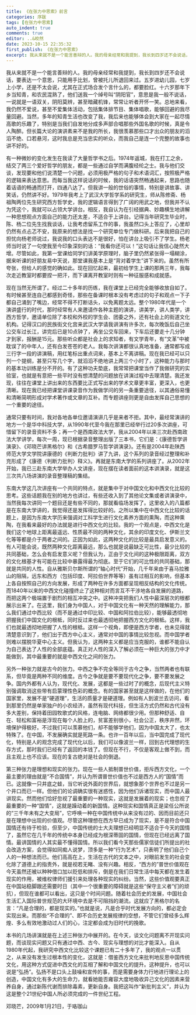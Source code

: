 ```yaml
---
title: 《在张力中思索》前言
categories: 序跋
tags: [在张力中思索]
auto_indent: true
comments: true
editor: ..&皎然
date: 2023-10-15 22:35:32
first_publish: 《在张力中思索》
excerpt: 我从来就不是一个能言善辩的人。我的母亲经常和我提到，我长到四岁还不会说话，要表达一个意思，只能用手比划，曾被托儿所退回来过。五岁进幼儿园，七岁上小学，还是不太会说，尤其在正式场合发个言什么的，都要脸红。十六岁那年下乡当知青，和农民混熟了，他们送我一个绰号叫“阴阳官”，意思是我一般不说话，一说就是一语双关，阴阳莫辨，甚至暗藏机锋，常常让听者开怀一笑。总地来看，我仍然不爱说，甚至不爱集体活动，包括集体排节目、集体唱歌，能够回避的我尽量回避。当然，多年的知青生活也改变了我，我后来也能够体会到大家在一起尽情高歌的乐趣了，特别是当我们自发地分成多声部合唱那些外国名歌的时候，真是令人陶醉。但长篇大论的演讲素来不是我的所长，我很羡慕那些口才出众的朋友的滔滔不绝、口若悬河，这时我总是充当忠实的听众，而我自己是连一个完整的故事也讲不好的。
---
```

我从来就不是一个能言善辩的人。我的母亲经常和我提到，我长到四岁还不会说话，要表达一个意思，只能用手比划，曾被托儿所退回来过。五岁进幼儿园，七岁上小学，还是不太会说，尤其在正式场合发个言什么的，都要脸红。十六岁那年下乡当知青，和农民混熟了，他们送我一个绰号叫“阴阳官”，意思是我一般不说话，一说就是一语双关，阴阳莫辨，甚至暗藏机锋，常常让听者开怀一笑。总地来看，我仍然不爱说，甚至不爱集体活动，包括集体排节目、集体唱歌，能够回避的我尽量回避。当然，多年的知青生活也改变了我，我后来也能够体会到大家在一起尽情高歌的乐趣了，特别是当我们自发地分成多声部合唱那些外国名歌的时候，真是令人陶醉。但长篇大论的演讲素来不是我的所长，我很羡慕那些口才出众的朋友的滔滔不绝、口若悬河，这时我总是充当忠实的听众，而我自己是连一个完整的故事也讲不好的。

有一种微妙的变化发生在我读了大量哲学书之后。1974年返城，我在打工之余，结交了两三个爱好哲学的朋友，都是一些通过自学而满腹经纶之士。我与他们交谈，发现要和他们说清楚一个问题，必须用极严格的句子和术语词汇，按照极严格的逻辑来表达意思。而每当我这样说话的时候，我的话语突然畅通起来，思路也随着话语的畅通而打开，四通八达了。但我讲一般的世俗的事情，特别是讲故事、讲笑话，仍然讲不好。1979年我考上了武汉大学哲学系的研究生，师从陈修斋、杨祖陶两位先生研究西方哲学史，我的逻辑语言得到了广阔的用武之地，但我并不认为凭这个，我就可以占领大学讲台。相反，我自认为在引经据典、妙趣横生地讲解一种思想观点方面自己的能力还太差，不适合于上讲台。记得当年研究生毕业时，陈、杨二位先生找我谈话，让我考虑留系工作的事，我虽然口头上答应了，心里却仍然有点忐忑不安，我原来的想法是找一个研究单位专门做科研。后来我把自己的担忧向杨老师说过，我说我的口头表达不是很好，怕在讲台上吸引不了学生。杨老师当时说了一句使我至今印象深刻的话：“我看你还可以！”这句话让我信心陡然大增。尽管如此，我第一堂课给同学们讲美学原理时，脑子里仍然紧张得一塌糊涂，据来听课的好朋友易中天说，那堂课我基本上是“背对着学生”讲下来的。虽然有所夸张，但给人的感觉的确如此。现在回忆起来，最初给学生上课的那两三年，我每次走近教室时都要捏一把汗，而下课离开教室时则有一种征服感和成就感。

现在当然无所谓了。经过二十多年的历练，我在课堂上已经完全能够收放自如了。有时候甚至连自己都感到奇怪，那些在备课时根本没有考虑过的句子和观点一下子都自己涌到了嘴边，经常不得不打断话头，以免离题太远。整个1980年代是一个演讲盛行的时代，那时经常有人来邀请作各种主题的演讲，讲美学，讲人类学，讲西方哲学，邀请单位除了本校和外校的学生会、团委之外，还有社会上的街道文化机构。记得汉口的民族街文化宫来武汉大学请我讲演有许多次，每次晚饭后自己坐公交车过长江，讲完后已是10点钟了，再坐公交车回来，下车后还要走十几分钟才到家，报酬是15元。那些听众都是社会上的求知者，有文学青年，有“文革”中被耽误了的中年人，还有白发苍苍的老人。我每次讲演都很认真地准备，通常都写成三行字一段的讲演稿，用红笔标出重点词来，基本上不离讲稿。现在我已经可以只列一个提纲，甚至只写几个字，就滔滔不绝地讲上两三个小时了，这种能力与那时的基本功训练是分不开的。有了这种功夫垫底，我常常把课堂当作了我做研究的实验室，也就是有意把一些平时没有想清楚的问题放在讲演过程中去理清楚。我还发现，往往在课堂上讲出来的东西要比正式写出来的学术文章更丰富，更深入，也更清晰。现在我已经把课堂讲课录音作为我做学问的另一条重要途径，以其通俗易懂和清晰简明形成对学术著作或文章的互补。而专题讲座则更是自由发挥自己思想的一个重要的途径。

通常只要有时间，我对各地各单位邀请演讲几乎是来者不拒。其中，最经常演讲的地方一个是华中科技大学，从1990年代至今我在那里已经举行过20多次讲座，可惜留下的录音资料不多；再一个是西南政法大学，我从2004年以来三次赴西南政法大学讲学，每次一周，现已根据录音整理出版了三本书，它们是：《康德哲学讲演录》、《邓晓芒讲黑格尔》和《古希腊罗马哲学讲演录》。还有是2004年赴陕西师范大学文学院讲康德的《判断力批判》讲了九讲，这个系列的录音经过整理和补充形成了《康德〈判断力批判〉释义》。再就是东南大学的系列讲座了。从2002年开始，我已三赴东南大学举办人文讲座，现在摆在读者面前的这本讲演录，就是这三次共八场讲演的录音整理稿的集结。

东南大学这几次讲座有一个共同的特点，就是集中于对中国文化和中西文化比较的思考。这些话题我在别的地方也讲过，有些还收入到了其他论文集或者讲演录中，当然我每次讲同一个题目还是有些不同的，那就看临场发挥了。这里收入的八篇都是在东南大学讲的，我觉得还是发挥得比较好的。之所以集中在中西文化比较的话题上，是因为东南大学历来强调对工科学生进行文化素养方面的熏陶，而这种熏陶，在我看来最好的办法就是进行中西文化的比较。我的一个观点是，中西文化是我们这个地球上距离最遥远、性质最不同的两种文化，其余的印度文化、伊斯兰文化等等都是介于两者之间的。正因为如此，这两种文化的比较是最具启发意义的。有人可能会说，既然两种文化距离最远，那么也就是说最缺乏可比性，最少比较的共同基础，怎么会有启发意义呢？但我认为，正由于文化间的这种极限距离，双方的文化根基才有可能在比较中暴露得最为彻底。至于它们的可比性的共同基础，那就是共同的人性。自从雅斯贝尔斯所谓的“轴心时代”开始，几千年来由于喜马拉雅山的阻隔，远东和西方（包括印度、阿拉伯世界等等）虽有过相互的影响，但基本上各自按照自己的方向发展，形成了两种在许多方面都呈现相反结构的文化传统。而1840年以来的中西文化碰撞终止了这种相对而言互不干涉地各自发展的道路，而把这两个极端置于剧烈的相互冲突之中。这种冲突把我们人性中最深层次的根都展示出来了。在这里，我们身为中国人，对于中国文化有一种天然的理解能力，那么我们通过中西比较（而不是通过中印比较、中国和阿拉伯比较），能够最透彻地把握我们中国文化的根柢，同时反过来也最透彻地把握西方文化的根柢。这样，我们也就最透彻地把握了人性的根柢。这样一个视角，即便是西方学者，也未见得就清楚意识到了，他们出于西方中心主义，通常对中国的事情比较忽视。而中国学者则难以摆脱华夏中心主义。但我认为，这两种主义都是应当克服的，谁都不能自认为自己表达了人性的全部底蕴。真正对人性的深入了解必须在一种巨大的张力中才能做到，其中最重要的就是中西文化之间的张力。

另外一种张力就是古今的张力。中西之争不完全等同于古今之争，当然两者也有联系，但毕竟是两种不同的维度。古今之争就是要不要现代化之争，要不要发展之争。国内外都有人认为，现代化、发展，这都是一些过时了的概念，后现代主义特别强调取消这些带有启蒙理性色彩的概念。有的国家甚至就是这样做的，在他们的国家里，发展不是“硬道理”，生活的质量才是硬道理。例如有人到波兰去访问，看到那里仍然是单家独户的小农经济，虽然有现代科技，但生活方式仍然和古代没有多大差别，保持着田园牧歌式的风格，连电脑、网络都很少用。但那种舒适、自在、轻松和富裕是浮现在每个人脸上的，贫富差别很小，社会公正，秩序井然，环境保护得极好。不过我们可以羡慕他们，却不能够学他们，因为中国太大了，也太特殊了。在中国，不发展确实就是死路一条。也许一百年以后，当中国完成了现代化，特别是人的观念完成了现代化以后，我们可以像波兰一样，回到古代理想的生存方式，那时我们已经有了返回的本钱了。但现在不行，不仅是客观上做不到，而且主观上也不应该。现在的复古绝对是社会的倒退。

第三种张力是理想和现实的张力。现在一些人抵制普世价值，拒斥西方文化，一个最主要的理由就是“不合国情”，并认为所谓普世价值也不过是西方人的“国情”而已。这就像一只井底之蛙，当它听说外面的世界后，就想象那个世界也不过是另一个井口而已一样。但他们的论调确实很有迷惑性，因为他们诉诸现实，而中国人最讲现实。然而他们恰好忽视了最重要的一种现实，这就是发展着的现实；也忽视了最重要的一种“国情”，这就是躁动着的新国情。这种现实和国情真正是梁任公所说的“三千年未有之大变局”，它呼唤一种在中国传统中从来没有过的、因而目前还只是在理想中出现的价值观。尽管这种理想在西方早已成为了现实，是不是符合中国国情还有待于检验，但至少，中国传统的士大夫理想已经明显不适合于今天的国情了，虽然它在几千年的传统中本身已经成为根深蒂固的国情，但现在已经远离了国情。最讲国情的人其实最不懂得国情。所以我们看今天那些儒家信徒们所提出的社会改造方案，会觉得如同痴人说梦，顶多是一种“行为艺术”，只表明了他们自己个人的一种想法而已。他们高高在上，生活在古代的文本之中，对眼前发生的社会变化除了道德上的指责外，就是视若无睹、没有兴趣。相反，“西方的”普世价值观在今天虽然还被以种种借口加以贬低和排斥，倒是在我们日常生活中每天都在发生着现实的作用，被维权律师们援引来处理各种现实的纠纷。当然，这些价值观要真正在中国站稳脚跟还需要时日（其中一个很重要的障碍就是这些“保守主义者”们的顽抗），但现在谁都可以看出，这只是个时间问题。随着社会历史的发展，中国社会生活汇入国际普世规范的大环境中去是不可阻挡的潮流。这就应了黑格尔的名言：“凡是合理的，都是现实的。”也就是说，凡是合乎时代发展方向的，都必定会实现出来。而那些“不合理的”、即不合历史发展规律的空想，不管它们曾经多么辉煌、多么有效地激动过人们的心，注定都会成为旧时代的挽歌。

本书的几场讲演就是在上述三种张力中展开的。在今天，谈文化问题离不开现实问题，而谈现实问题又只有通过中西、古今、现实与理想的对比才能深入。自从1980年代起，我研究中西文化比较这个课题已有二十多年了，我的观点一以贯之，从来没有发生过根本性的变化，这就是：借鉴西方文化来批判地反思中国传统文化，用这种方式促进中西文化的互相了解和中国文化的提升。这种提升，也可以说是“弘扬”。弘扬不是口头上鼓噪和宣传的事，而是需要身体力行地进行理论上的创造，中国文化有多大的生命力，就看她能否雍容大度地吸收异己文化的因素来营养自身，通过新陈代谢而排除毒素，更新自身。我把这叫作“新批判主义”，并认为这是整个21世纪中国人所必须完成的一件世纪工程。

邓晓芒，2009年1月21日，于珞珈山
